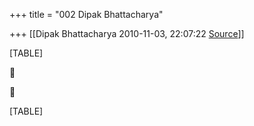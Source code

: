 +++
title = "002 Dipak Bhattacharya"

+++
[[Dipak Bhattacharya	2010-11-03, 22:07:22 [Source](https://groups.google.com/g/bvparishat/c/CmmewRVT_h8)]]



[TABLE]





[TABLE]

  

